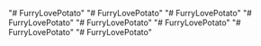 "# FurryLovePotato"  "# FurryLovePotato"  "# FurryLovePotato" 
"# FurryLovePotato"  "# FurryLovePotato" 
"# FurryLovePotato" 
"# FurryLovePotato" 
"# FurryLovePotato" 
